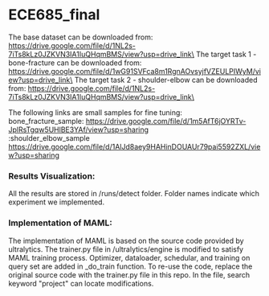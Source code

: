 # ECE685_final

The base dataset can be downloaded from: https://drive.google.com/file/d/1NL2s-7iTs8kLz0JZKVN3IA1IuQHqmBMS/view?usp=drive_link\
The target task 1 - bone-fracture can be downloaded from: https://drive.google.com/file/d/1wG91SVFca8m1RgnAOvsyjfVZEULPIWyM/view?usp=drive_link\
The target task 2 - shoulder-elbow can be downloaded from: https://drive.google.com/file/d/1NL2s-7iTs8kLz0JZKVN3IA1IuQHqmBMS/view?usp=drive_link\

The following links are small samples for fine tuning: \
bone_fracture_sample: https://drive.google.com/file/d/1m5AfT6jOYRTv-JplRsTgqw5UHlBE3YAf/view?usp=sharing \
:shoulder_elbow_sample https://drive.google.com/file/d/1AlJd8aey9HAHinDOUAUr79pai5592ZXL/view?usp=sharing

### Results Visualization:
All the results are stored in /runs/detect folder. Folder names indicate which experiment we implemented.

### Implementation of MAML:
The implementation of MAML is based on the source code provided by ultralytics. The trainer.py file in /ultralytics/engine is modified to satisfy MAML training process. Optimizer, dataloader, schedular, and training on query set are added in _do_train function. To re-use the code, replace the original source code with the trainer.py file in this repo. In the file, search keyword "project" can locate modifications.